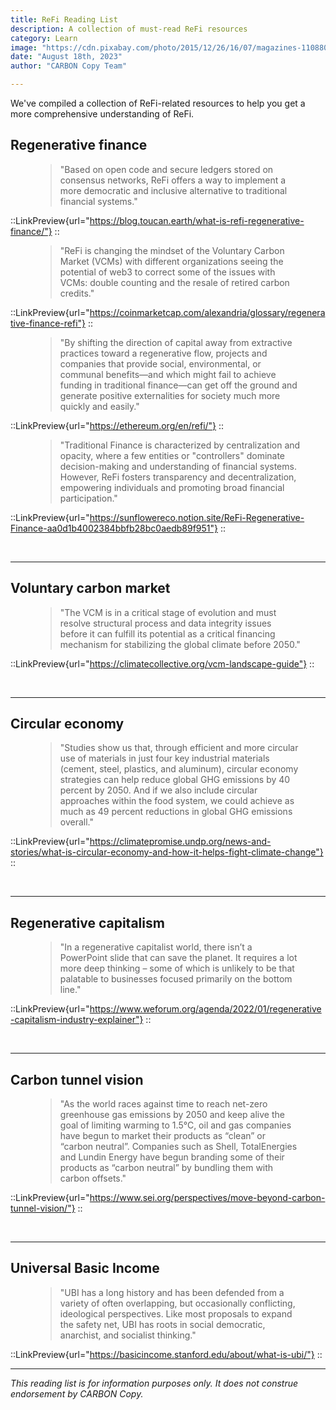 ```yaml
---
title: ReFi Reading List
description: A collection of must-read ReFi resources
category: Learn
image: "https://cdn.pixabay.com/photo/2015/12/26/16/07/magazines-1108800_1280.jpg"
date: "August 18th, 2023"
author: "CARBON Copy Team"

---
```


We've compiled a collection of ReFi-related resources to help you get a more comprehensive understanding of ReFi.

<h2 class="mt-5">Regenerative finance</h2>

<figure class="text-center my-4">
  <blockquote class="blockquote">
    <span class="text-secondary fst-italic">"Based on open code and secure ledgers stored on consensus networks, ReFi offers a way to implement a more democratic and inclusive alternative to traditional financial systems."</span>
  </blockquote>
</figure>

::LinkPreview{url="https://blog.toucan.earth/what-is-refi-regenerative-finance/"}
::

<figure class="text-center my-4">
  <blockquote class="blockquote">
    <span class="text-secondary fst-italic">"ReFi is changing the mindset of the Voluntary Carbon Market (VCMs) with different organizations seeing the potential of web3 to correct some of the issues with VCMs: double counting and the resale of retired carbon credits."</span>
  </blockquote>
</figure>

::LinkPreview{url="https://coinmarketcap.com/alexandria/glossary/regenerative-finance-refi"}
::

<figure class="text-center my-4">
  <blockquote class="blockquote">
    <span class="text-secondary fst-italic">"By shifting the direction of capital away from extractive practices toward a regenerative flow, projects and companies that provide social, environmental, or communal benefits—and which might fail to achieve funding in traditional finance—can get off the ground and generate positive externalities for society much more quickly and easily."</span>
  </blockquote>
</figure>

::LinkPreview{url="https://ethereum.org/en/refi/"}
::

<figure class="text-center my-4">
  <blockquote class="blockquote">
    <span class="text-secondary fst-italic">"Traditional Finance is characterized by centralization and opacity, where a few entities or "controllers" dominate decision-making and understanding of financial systems. However, ReFi fosters transparency and decentralization, empowering individuals and promoting broad financial participation."</span>
  </blockquote>
</figure>

::LinkPreview{url="https://sunflowereco.notion.site/ReFi-Regenerative-Finance-aa0d1b4002384bbfb28bc0aedb89f951"}
::

<br>

***

<h2 class="mt-5">Voluntary carbon market</h2>

<figure class="text-center my-4">
  <blockquote class="blockquote">
    <span class="text-secondary fst-italic">"The VCM is in a critical stage of evolution and must resolve structural process and data
integrity issues before it can fulfill its potential as a critical financing mechanism for
stabilizing the global climate before 2050."</span>
  </blockquote>
</figure>

::LinkPreview{url="https://climatecollective.org/vcm-landscape-guide"}
::

<br>

***

<h2 class="mt-5">Circular economy</h2>

<figure class="text-center my-4">
  <blockquote class="blockquote">
    <span class="text-secondary fst-italic">"Studies show us that, through efficient and more circular use of materials in just four key industrial materials (cement, steel, plastics, and aluminum), circular economy strategies can help reduce global GHG emissions by 40 percent by 2050. And if we also include circular approaches within the food system, we could achieve as much as 49 percent reductions in global GHG emissions overall."</span>
  </blockquote>
</figure>

::LinkPreview{url="https://climatepromise.undp.org/news-and-stories/what-is-circular-economy-and-how-it-helps-fight-climate-change"}
::

<br>

***

<h2 class="mt-5">Regenerative capitalism</h2>

<figure class="text-center my-4">
  <blockquote class="blockquote">
    <span class="text-secondary fst-italic">"In a regenerative capitalist world, there isn’t a PowerPoint slide that can save the planet. It requires a lot more deep thinking – some of which is unlikely to be that palatable to businesses focused primarily on the bottom line."</span>
  </blockquote>
</figure>

::LinkPreview{url="https://www.weforum.org/agenda/2022/01/regenerative-capitalism-industry-explainer"}
::

<br>

***

<h2 class="mt-5">Carbon tunnel vision</h2>

<figure class="text-center my-4">
  <blockquote class="blockquote">
    <span class="text-secondary fst-italic">"As the world races against time to reach net-zero greenhouse gas emissions by 2050 and keep alive the goal of limiting warming to 1.5°C, oil and gas companies have begun to market their products as “clean” or “carbon neutral”. Companies such as Shell, TotalEnergies and Lundin Energy have begun branding some of their products as “carbon neutral” by bundling them with carbon offsets."</span>
  </blockquote>
</figure>

::LinkPreview{url="https://www.sei.org/perspectives/move-beyond-carbon-tunnel-vision/"}
::

<br>

***

<h2 class="mt-5">Universal Basic Income</h2>

<figure class="text-center my-4">
  <blockquote class="blockquote">
    <span class="text-secondary fst-italic">"UBI has a long history and has been defended from a variety of often overlapping, but occasionally conflicting, ideological perspectives. Like most proposals to expand the safety net, UBI has roots in social democratic, anarchist, and socialist thinking."</span>
  </blockquote>
</figure>

::LinkPreview{url="https://basicincome.stanford.edu/about/what-is-ubi/"}
::

***
*This reading list is for information purposes only. It does not construe endorsement by CARBON Copy.*
